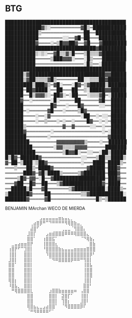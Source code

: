 # BTG


████████████████████████████████████████
████████████▓▒░══════════▓█▒═███████████
███████████▒══════════════██══██████████
███████████════════░░══▓█═██═══█████████
██████████▓════░═▒█▓▓██▓══▓█═══▓████████
██████████████████████████████▓█████████
██████████▒░▒░══▓█▒▒▓▒█═══▒█▒▒▒▓████████
██████████═════▒███▓▓▓░═══░█▒═══████████
██████████════════════════░█▒══░████████
████████████████████████████████████████
██████▒▓█████████████████████████▓▓█████
██████▒▓██▒▒▒▒▓█▒═══════██░░▒▒▒██▓██████
█████████▒███▓▒═▓█░═══░█▓═▒▓█████▒██████
██████═██▓████░══██═══██══▒░█████▓▓█████
██████══█▒▓▓▓▒░═██▓░═░██═══░▒▒▒▓█═░█████
█████▓══░══════░█░═════██══════▓█══█████
██████═════════█▓═══░═══█▓═════░░══█████
██████═░══════▓█═══░════▒█▓════════█████
██████════░══░▓══════════░██══░═░░═█████
██████════░══▒═══░═░══░════█▓══░═░═█████
██████▒════════════▓══▓═════░░══░══█████
██████▓════════░════════════════░═░█████
███████═══════░═══════════════════▓█████
████████═════════▓▓▓▓▓▓▓▓▓▒════░══██████
█████████═══════░▓▓▒▒▒▒▓▓▓▓══════███████
██████████═════════▒█▓▓█░══░░══░██▒█████
█▒█▓═██████▓═════════════░░═══▒██▒▒████▒
▓═██═▒███░▒██▓═══════════░═══████═████▒═
═══▒═══██▒═████▓═══════════▓█████═███▓══
══════███▓═▓█▒████▒═════▒▓███████═███▓══
════▒█▓═▓▓═░█══▓█████████████████═███▓══
═══▓██══█▓══██═══▒▓█████████████▓═████══
══█████▒█═══▓█═══════▒▓██████████░████▒═
▒███████▓════██══════════▒▒▓███████████░
███████▓═════▓█═══════════════█▒═▒██████

BENJAMIN MArchan WECO DE MIERDA


⠀⠀⠀⠀⠀⠀⠀⠀⠀⠀⠀⣠⣤⣤⣤⣤⣤⣶⣦⣤⣄⡀⠀⠀⠀⠀⠀⠀⠀⠀
⠀⠀⠀⠀⠀⠀⠀⠀⢀⣴⣿⡿⠛⠉⠙⠛⠛⠛⠛⠻⢿⣿⣷⣤⡀⠀⠀⠀⠀⠀
⠀⠀⠀⠀⠀⠀⠀⠀⣼⣿⠋⠀⠀⠀⠀⠀⠀⠀⢀⣀⣀⠈⢻⣿⣿⡄⠀⠀⠀⠀
⠀⠀⠀⠀⠀⠀⠀⣸⣿⡏⠀⠀⠀⣠⣶⣾⣿⣿⣿⠿⠿⠿⢿⣿⣿⣿⣄⠀⠀⠀
⠀⠀⠀⠀⠀⠀⠀⣿⣿⠁⠀⠀⢰⣿⣿⣯⠁⠀⠀⠀⠀⠀⠀⠀⠈⠙⢿⣷⡄⠀
⠀⠀⣀⣤⣴⣶⣶⣿⡟⠀⠀⠀⢸⣿⣿⣿⣆⠀⠀⠀⠀⠀⠀⠀⠀⠀⠀⣿⣷⠀
⠀⢰⣿⡟⠋⠉⣹⣿⡇⠀⠀⠀⠘⣿⣿⣿⣿⣷⣦⣤⣤⣤⣶⣶⣶⣶⣿⣿⣿⠀
⠀⢸⣿⡇⠀⠀⣿⣿⡇⠀⠀⠀⠀⠹⣿⣿⣿⣿⣿⣿⣿⣿⣿⣿⣿⣿⣿⡿⠃⠀
⠀⣸⣿⡇⠀⠀⣿⣿⡇⠀⠀⠀⠀⠀⠉⠻⠿⣿⣿⣿⣿⡿⠿⠿⠛⢻⣿⡇⠀⠀
⠀⣿⣿⠁⠀⠀⣿⣿⡇⠀⠀⠀⠀⠀⠀⠀⠀⠀⠀⠀⠀⠀⠀⠀⠀⢸⣿⣧⠀⠀
⠀⣿⣿⠀⠀⠀⣿⣿⡇⠀⠀⠀⠀⠀⠀⠀⠀⠀⠀⠀⠀⠀⠀⠀⠀⢸⣿⣿⠀⠀
⠀⣿⣿⠀⠀⠀⣿⣿⡇⠀⠀⠀⠀⠀⠀⠀⠀⠀⠀⠀⠀⠀⠀⠀⠀⢸⣿⣿⠀⠀
⠀⢿⣿⡆⠀⠀⣿⣿⡇⠀⠀⠀⠀⠀⠀⠀⠀⠀⠀⠀⠀⠀⠀⠀⠀⢸⣿⡇⠀⠀
⠀⠸⣿⣧⡀⠀⣿⣿⡇⠀⠀⠀⠀⠀⠀⠀⠀⠀⠀⠀⠀⠀⠀⠀⠀⣿⣿⠃⠀⠀
⠀⠀⠛⢿⣿⣿⣿⣿⣇⠀⠀⠀⠀⠀⣰⣿⣿⣷⣶⣶⣶⣶⠶⠀⢠⣿⣿⠀⠀⠀
⠀⠀⠀⠀⠀⠀⠀⣿⣿⠀⠀⠀⠀⠀⣿⣿⡇⠀⣽⣿⡏⠁⠀⠀⢸⣿⡇⠀⠀⠀
⠀⠀⠀⠀⠀⠀⠀⣿⣿⠀⠀⠀⠀⠀⣿⣿⡇⠀⢹⣿⡆⠀⠀⠀⣸⣿⠇⠀⠀⠀
⠀⠀⠀⠀⠀⠀⠀⢿⣿⣦⣄⣀⣠⣴⣿⣿⠁⠀⠈⠻⣿⣿⣿⣿⡿⠏⠀⠀⠀⠀
⠀⠀⠀⠀⠀⠀⠀⠈⠛⠻⠿⠿⠿⠿⠋⠁⠀⠀⠀⠀⠀⠀⠀⠀⠀⠀⠀⠀⠀⠀